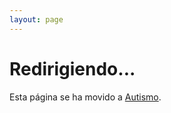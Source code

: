 ```yaml
---
layout: page
---
```


<script setup>
import { onMounted } from 'vue'

onMounted(() => {
  // Redirigir automáticamente a Autismo
  window.location.href = '/es/Autismo'
})
</script>

# Redirigiendo...

Esta página se ha movido a [Autismo](/es/Autismo).





